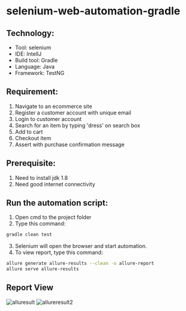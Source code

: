 # selenium-web-automation-gradle

## Technology:
- Tool: selenium
- IDE: IntelIJ
- Build tool: Gradle
- Language: Java
- Framework: TestNG


## Requirement:
1. Navigate to an ecommerce site
2. Register a customer account with unique email
3. Login to customer account
4. Search for an item by typing 'dress' on search box
5. Add to cart
6. Checkout item
7. Assert with purchase confirmation message

## Prerequisite:
1. Need to install jdk 1.8
2. Need good internet connectivity

## Run the automation script:
1. Open cmd to the project folder
2. Type this command:

```sh
gradle clean test
```
3. Selenium will open the browser and start automation.
4. To view report, type this command:
```sh
allure generate allure-results --clean -o allure-report
allure serve allure-results
```
## Report View
![alluresult](https://user-images.githubusercontent.com/48891202/85232576-b6ae0600-b421-11ea-8a5e-913df13d30cd.png)
![allureresult2](https://user-images.githubusercontent.com/48891202/85232626-245a3200-b422-11ea-90f1-de4c649f3534.png)
